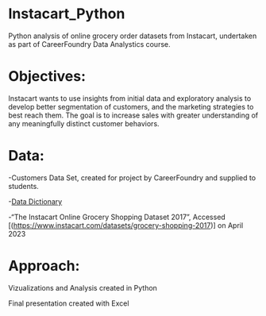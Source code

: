# Instacart_Python

Python analysis of online grocery order datasets from Instacart, undertaken as part of CareerFoundry Data Analystics course.  

# Objectives:

Instacart wants to use insights from initial data and exploratory analysis to develop better segmentation of customers, and the marketing strategies to best reach them. 
The goal is to increase sales with greater understanding of any meaningfully distinct customer behaviors.

# Data:

-Customers Data Set, created for project by CareerFoundry and supplied to students.

-[Data Dictionary](https://gist.github.com/jeremystan/c3b39d947d9b88b3ccff3147dbcf6c6b)

-“The Instacart Online Grocery Shopping Dataset 2017”, Accessed [(https://www.instacart.com/datasets/grocery-shopping-2017)] on April 2023

# Approach:

Vizualizations and Analysis created in Python

Final presentation created with Excel
